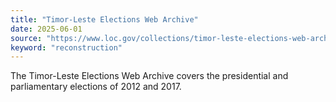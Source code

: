 ```yaml
---
title: "Timor-Leste Elections Web Archive"
date: 2025-06-01
source: "https://www.loc.gov/collections/timor-leste-elections-web-archive/about-this-collection/"
keyword: "reconstruction"
---
```


The Timor-Leste Elections Web Archive covers the presidential and parliamentary elections of 2012 and 2017.